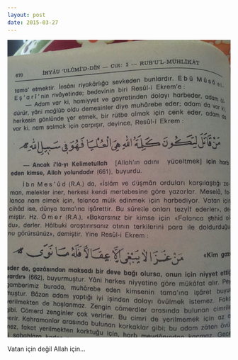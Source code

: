 ```yaml
---
layout: post
date: 2015-03-27
---
```


![](/images/tumblr_nlv5t0c0u51u3gx2to1_1280.jpg)

Vatan için değil Allah için…
